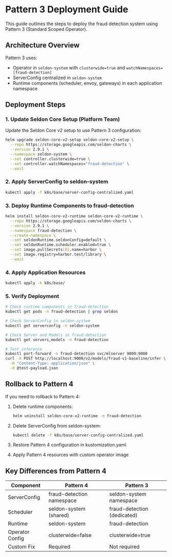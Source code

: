 # Pattern 3 Deployment Guide

This guide outlines the steps to deploy the fraud detection system using Pattern 3 (Standard Scoped Operator).

## Architecture Overview

Pattern 3 uses:
- Operator in `seldon-system` with `clusterwide=true` and `watchNamespaces=[fraud-detection]`
- ServerConfig centralized in `seldon-system`
- Runtime components (scheduler, envoy, gateways) in each application namespace

## Deployment Steps

### 1. Update Seldon Core Setup (Platform Team)

Update the Seldon Core v2 setup to use Pattern 3 configuration:

```bash
helm upgrade seldon-core-v2-setup seldon-core-v2-setup \
  --repo https://storage.googleapis.com/seldon-charts \
  --version 2.9.1 \
  --namespace seldon-system \
  --set controller.clusterwide=true \
  --set controller.watchNamespaces="fraud-detection" \
  --wait
```

### 2. Apply ServerConfig to seldon-system

```bash
kubectl apply -f k8s/base/server-config-centralized.yaml
```

### 3. Deploy Runtime Components to fraud-detection

```bash
helm install seldon-core-v2-runtime seldon-core-v2-runtime \
  --repo https://storage.googleapis.com/seldon-charts \
  --version 2.9.1 \
  --namespace fraud-detection \
  --create-namespace \
  --set seldonRuntime.seldonConfig=default \
  --set seldonRuntime.scheduler.enabled=true \
  --set image.pullSecrets[0].name=harbor \
  --set image.registry=harbor.test/library \
  --wait
```

### 4. Apply Application Resources

```bash
kubectl apply -k k8s/base/
```

### 5. Verify Deployment

```bash
# Check runtime components in fraud-detection
kubectl get pods -n fraud-detection | grep seldon

# Check ServerConfig in seldon-system
kubectl get serverconfig -n seldon-system

# Check Server and Models in fraud-detection
kubectl get servers,models -n fraud-detection

# Test inference
kubectl port-forward -n fraud-detection svc/mlserver 9000:9000
curl -X POST http://localhost:9000/v2/models/fraud-v1-baseline/infer \
  -H "Content-Type: application/json" \
  -d @test-payload.json
```

## Rollback to Pattern 4

If you need to rollback to Pattern 4:

1. Delete runtime components:
   ```bash
   helm uninstall seldon-core-v2-runtime -n fraud-detection
   ```

2. Delete ServerConfig from seldon-system:
   ```bash
   kubectl delete -f k8s/base/server-config-centralized.yaml
   ```

3. Restore Pattern 4 configuration in kustomization.yaml

4. Apply Pattern 4 resources with custom operator image

## Key Differences from Pattern 4

| Component | Pattern 4 | Pattern 3 |
|-----------|-----------|-----------|
| ServerConfig | fraud-detection namespace | seldon-system namespace |
| Scheduler | seldon-system (shared) | fraud-detection (dedicated) |
| Runtime | seldon-system | fraud-detection |
| Operator Config | clusterwide=false | clusterwide=true |
| Custom Fix | Required | Not required |
